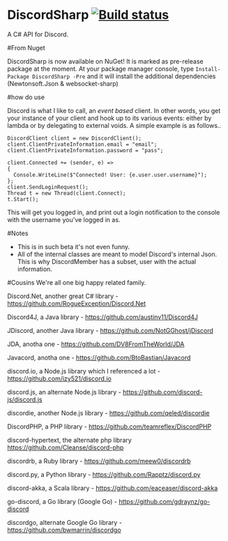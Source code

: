 # DiscordSharp [![Build status](https://ci.appveyor.com/api/projects/status/6ufv2gtyrc087xrd?svg=true)](https://ci.appveyor.com/project/Luigifan/discordsharp)


A C# API for Discord.

#From Nuget

DiscordSharp is now available on NuGet! It is marked as pre-release package at the moment. At your package manager console, type
`Install-Package DiscordSharp -Pre` and it will install the additional dependencies (Newtonsoft.Json & websocket-sharp)

#how do use

Discord is what I like to call, an *event based* client. In other words, you get your instance of your client and hook up to its various events: either by lambda or by delegating to external voids. A simple example is as follows..

```
DiscordClient client = new DiscordClient();
client.ClientPrivateInformation.email = "email";
client.ClientPrivateInformation.password = "pass";

client.Connected += (sender, e) =>
{
  Console.WriteLine($"Connected! User: {e.user.user.username}");
};
client.SendLoginRequest();
Thread t = new Thread(client.Connect);
t.Start();
```
This will get you logged in, and print out a login notification to the console with the username you've logged in as.

#Notes
* This is in such beta it's not even funny.
* All of the internal classes are meant to model Discord's internal Json. This is why DiscordMember has a subset, user with the actual information.

#Cousins
We're all one big happy related family. 

Discord.Net, another great C# library - https://github.com/RogueException/Discord.Net

Discord4J, a Java library - https://github.com/austinv11/Discord4J

JDiscord, another Java library - https://github.com/NotGGhost/jDiscord

JDA, anotha one - https://github.com/DV8FromTheWorld/JDA

Javacord, anotha one - https://github.com/BtoBastian/Javacord

discord.io, a Node.js library which I referenced a lot - https://github.com/izy521/discord.io

discord.js, an alternate Node.js library - https://github.com/discord-js/discord.js

discordie, another Node.js library - https://github.com/qeled/discordie

DiscordPHP, a PHP library - https://github.com/teamreflex/DiscordPHP

discord-hypertext, the alternate php library https://github.com/Cleanse/discord-php

discordrb, a Ruby library - https://github.com/meew0/discordrb

discord.py, a Python library - https://github.com/Rapptz/discord.py

discord-akka, a Scala library - https://github.com/eaceaser/discord-akka

go-discord, a Go library (Google Go) - https://github.com/gdraynz/go-discord

discordgo, alternate Google Go library - https://github.com/bwmarrin/discordgo
